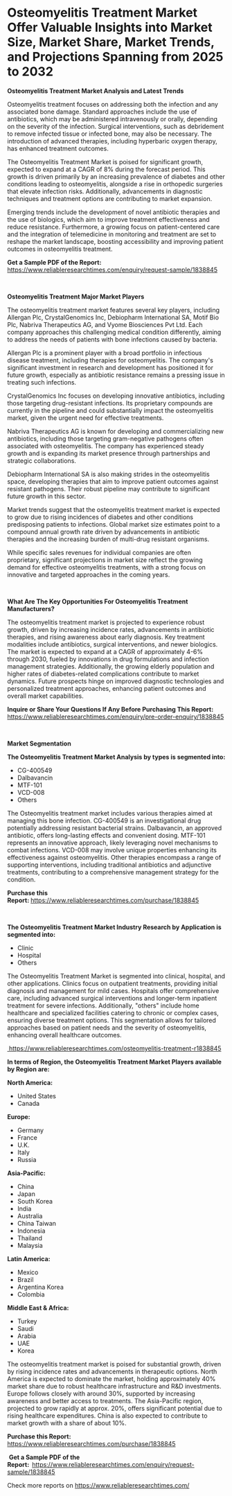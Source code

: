 <p><h1>Osteomyelitis Treatment Market Offer Valuable Insights into Market Size, Market Share, Market Trends, and Projections Spanning from 2025 to 2032</h1></p><p><strong>Osteomyelitis Treatment Market Analysis and Latest Trends</strong></p>
<p><p>Osteomyelitis treatment focuses on addressing both the infection and any associated bone damage. Standard approaches include the use of antibiotics, which may be administered intravenously or orally, depending on the severity of the infection. Surgical interventions, such as debridement to remove infected tissue or infected bone, may also be necessary. The introduction of advanced therapies, including hyperbaric oxygen therapy, has enhanced treatment outcomes.</p><p>The Osteomyelitis Treatment Market is poised for significant growth, expected to expand at a CAGR of 8% during the forecast period. This growth is driven primarily by an increasing prevalence of diabetes and other conditions leading to osteomyelitis, alongside a rise in orthopedic surgeries that elevate infection risks. Additionally, advancements in diagnostic techniques and treatment options are contributing to market expansion. </p><p>Emerging trends include the development of novel antibiotic therapies and the use of biologics, which aim to improve treatment effectiveness and reduce resistance. Furthermore, a growing focus on patient-centered care and the integration of telemedicine in monitoring and treatment are set to reshape the market landscape, boosting accessibility and improving patient outcomes in osteomyelitis treatment.</p></p>
<p><strong>Get a Sample PDF of the Report:&nbsp;</strong> <a href="https://www.reliableresearchtimes.com/enquiry/request-sample/1838845?utm_campaign=2482&utm_medium=2&utm_source=Github&utm_content=ia&utm_term=03032025&utm_id=osteomyelitis-treatment">https://www.reliableresearchtimes.com/enquiry/request-sample/1838845</a></p>
<p>&nbsp;</p>
<p><strong>Osteomyelitis Treatment Major Market Players</strong></p>
<p><p>The osteomyelitis treatment market features several key players, including Allergan Plc, CrystalGenomics Inc, Debiopharm International SA, Motif Bio Plc, Nabriva Therapeutics AG, and Vyome Biosciences Pvt Ltd. Each company approaches this challenging medical condition differently, aiming to address the needs of patients with bone infections caused by bacteria.</p><p>Allergan Plc is a prominent player with a broad portfolio in infectious disease treatment, including therapies for osteomyelitis. The company's significant investment in research and development has positioned it for future growth, especially as antibiotic resistance remains a pressing issue in treating such infections.</p><p>CrystalGenomics Inc focuses on developing innovative antibiotics, including those targeting drug-resistant infections. Its proprietary compounds are currently in the pipeline and could substantially impact the osteomyelitis market, given the urgent need for effective treatments.</p><p>Nabriva Therapeutics AG is known for developing and commercializing new antibiotics, including those targeting gram-negative pathogens often associated with osteomyelitis. The company has experienced steady growth and is expanding its market presence through partnerships and strategic collaborations.</p><p>Debiopharm International SA is also making strides in the osteomyelitis space, developing therapies that aim to improve patient outcomes against resistant pathogens. Their robust pipeline may contribute to significant future growth in this sector.</p><p>Market trends suggest that the osteomyelitis treatment market is expected to grow due to rising incidences of diabetes and other conditions predisposing patients to infections. Global market size estimates point to a compound annual growth rate driven by advancements in antibiotic therapies and the increasing burden of multi-drug resistant organisms.</p><p>While specific sales revenues for individual companies are often proprietary, significant projections in market size reflect the growing demand for effective osteomyelitis treatments, with a strong focus on innovative and targeted approaches in the coming years.</p></p>
<p>&nbsp;</p>
<p><strong>What Are The Key Opportunities For Osteomyelitis Treatment Manufacturers?</strong></p>
<p><p>The osteomyelitis treatment market is projected to experience robust growth, driven by increasing incidence rates, advancements in antibiotic therapies, and rising awareness about early diagnosis. Key treatment modalities include antibiotics, surgical interventions, and newer biologics. The market is expected to expand at a CAGR of approximately 4-6% through 2030, fueled by innovations in drug formulations and infection management strategies. Additionally, the growing elderly population and higher rates of diabetes-related complications contribute to market dynamics. Future prospects hinge on improved diagnostic technologies and personalized treatment approaches, enhancing patient outcomes and overall market capabilities.</p></p>
<p><strong>Inquire or Share Your Questions If Any Before Purchasing This Report:</strong> <a href="https://www.reliableresearchtimes.com/enquiry/pre-order-enquiry/1838845?utm_campaign=2482&utm_medium=2&utm_source=Github&utm_content=ia&utm_term=03032025&utm_id=osteomyelitis-treatment">https://www.reliableresearchtimes.com/enquiry/pre-order-enquiry/1838845</a></p>
<p>&nbsp;</p>
<p><strong>Market Segmentation</strong></p>
<p><strong>The Osteomyelitis Treatment Market Analysis by types is segmented into:</strong></p>
<p><ul><li>CG-400549</li><li>Dalbavancin</li><li>MTF-101</li><li>VCD-008</li><li>Others</li></ul></p>
<p><p>The Osteomyelitis treatment market includes various therapies aimed at managing this bone infection. CG-400549 is an investigational drug potentially addressing resistant bacterial strains. Dalbavancin, an approved antibiotic, offers long-lasting effects and convenient dosing. MTF-101 represents an innovative approach, likely leveraging novel mechanisms to combat infections. VCD-008 may involve unique properties enhancing its effectiveness against osteomyelitis. Other therapies encompass a range of supporting interventions, including traditional antibiotics and adjunctive treatments, contributing to a comprehensive management strategy for the condition.</p></p>
<p><strong>Purchase this Report:&nbsp;</strong><a href="https://www.reliableresearchtimes.com/purchase/1838845?utm_campaign=2482&utm_medium=2&utm_source=Github&utm_content=ia&utm_term=03032025&utm_id=osteomyelitis-treatment">https://www.reliableresearchtimes.com/purchase/1838845</a></p>
<p>&nbsp;</p>
<p><strong>The Osteomyelitis Treatment Market Industry Research by Application is segmented into:</strong></p>
<p><ul><li>Clinic</li><li>Hospital</li><li>Others</li></ul></p>
<p><p>The Osteomyelitis Treatment Market is segmented into clinical, hospital, and other applications. Clinics focus on outpatient treatments, providing initial diagnosis and management for mild cases. Hospitals offer comprehensive care, including advanced surgical interventions and longer-term inpatient treatment for severe infections. Additionally, "others" include home healthcare and specialized facilities catering to chronic or complex cases, ensuring diverse treatment options. This segmentation allows for tailored approaches based on patient needs and the severity of osteomyelitis, enhancing overall healthcare outcomes.</p></p>
<p><a href="https://www.reliableresearchtimes.com/osteomyelitis-treatment-r1838845?utm_campaign=2482&utm_medium=2&utm_source=Github&utm_content=ia&utm_term=03032025&utm_id=osteomyelitis-treatment">&nbsp;https://www.reliableresearchtimes.com/osteomyelitis-treatment-r1838845</a></p>
<p><strong>In terms of Region, the Osteomyelitis Treatment Market Players available by Region are:</strong></p>
<p>
    <p> <strong> North America: </strong>
        <ul>
            <li>United States</li>
            <li>Canada</li>
        </ul>
        </p> 
    <p> <strong> Europe: </strong>
        <ul>
            <li>Germany</li>
            <li>France</li>
            <li>U.K.</li>
            <li>Italy</li>
            <li>Russia</li>
        </ul>
        </p> 
    <p> <strong> Asia-Pacific: </strong>
        <ul>
            <li>China</li>
            <li>Japan</li>
            <li>South Korea</li>
            <li>India</li>
            <li>Australia</li>
            <li>China Taiwan</li>
            <li>Indonesia</li>
            <li>Thailand</li>
            <li>Malaysia</li>
        </ul>
        </p> 
    <p> <strong> Latin America: </strong>
        <ul>
            <li>Mexico</li>
            <li>Brazil</li>
            <li>Argentina Korea</li>
            <li>Colombia</li>
        </ul>
        </p> 
    <p> <strong> Middle East & Africa: </strong>
        <ul>
            <li>Turkey</li>
            <li>Saudi</li>
            <li>Arabia</li>
            <li>UAE</li>
            <li>Korea</li>
        </ul>
    </p>
    </p>
<p><p>The osteomyelitis treatment market is poised for substantial growth, driven by rising incidence rates and advancements in therapeutic options. North America is expected to dominate the market, holding approximately 40% market share due to robust healthcare infrastructure and R&D investments. Europe follows closely with around 30%, supported by increasing awareness and better access to treatments. The Asia-Pacific region, projected to grow rapidly at approx. 20%, offers significant potential due to rising healthcare expenditures. China is also expected to contribute to market growth with a share of about 10%.</p></p>
<p><strong>Purchase this Report: </strong><a href="https://www.reliableresearchtimes.com/purchase/1838845?utm_campaign=2482&utm_medium=2&utm_source=Github&utm_content=ia&utm_term=03032025&utm_id=osteomyelitis-treatment">https://www.reliableresearchtimes.com/purchase/1838845</a></p>
<p>&nbsp;<strong>Get a Sample PDF of the Report:&nbsp;&nbsp;</strong><a href="https://www.reliableresearchtimes.com/enquiry/request-sample/1838845?utm_campaign=2482&utm_medium=2&utm_source=Github&utm_content=ia&utm_term=03032025&utm_id=osteomyelitis-treatment">https://www.reliableresearchtimes.com/enquiry/request-sample/1838845</a></p>
<p><strong></strong></p>
<p>Check more reports on <a href="https://www.reliableresearchtimes.com/?utm_campaign=2482&utm_medium=2&utm_source=Github&utm_content=ia&utm_term=03032025&utm_id=osteomyelitis-treatment">https://www.reliableresearchtimes.com/</a></p>